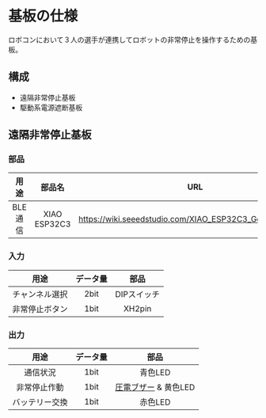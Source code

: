 # 基板の仕様
ロボコンにおいて３人の選手が連携してロボットの非常停止を操作するための基板。
## 構成
- 遠隔非常停止基板
- 駆動系電源遮断基板
## 遠隔非常停止基板
### 部品
|用途|部品名|URL|
|:-:|:-:|:-:|
|BLE通信|XIAO ESP32C3|https://wiki.seeedstudio.com/XIAO_ESP32C3_Getting_Started/|
### 入力
|用途|データ量|部品|
|:-:|:-:|:-:|
|チャンネル選択|2bit|DIPスイッチ|
|非常停止ボタン|1bit|XH2pin|
### 出力
|用途|データ量|部品|
|:-:|:-:|:-:|
|通信状況|1bit|青色LED|
|非常停止作動|1bit|[圧電ブザー](https://akizukidenshi.com/catalog/g/g109704/) & 黄色LED|
|バッテリー交換|1bit|赤色LED|